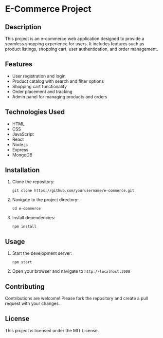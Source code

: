 # E-Commerce Project

## Description
This project is an e-commerce web application designed to provide a seamless shopping experience for users. It includes features such as product listings, shopping cart, user authentication, and order management.

## Features
- User registration and login
- Product catalog with search and filter options
- Shopping cart functionality
- Order placement and tracking
- Admin panel for managing products and orders

## Technologies Used
- HTML
- CSS
- JavaScript
- React
- Node.js
- Express
- MongoDB

## Installation
1. Clone the repository:
    ```
    git clone https://github.com/yourusername/e-commerce.git
    ```
2. Navigate to the project directory:
    ```
    cd e-commerce
    ```
3. Install dependencies:
    ```
    npm install
    ```

## Usage
1. Start the development server:
    ```
    npm start
    ```
2. Open your browser and navigate to `http://localhost:3000`

## Contributing
Contributions are welcome! Please fork the repository and create a pull request with your changes.

## License
This project is licensed under the MIT License.